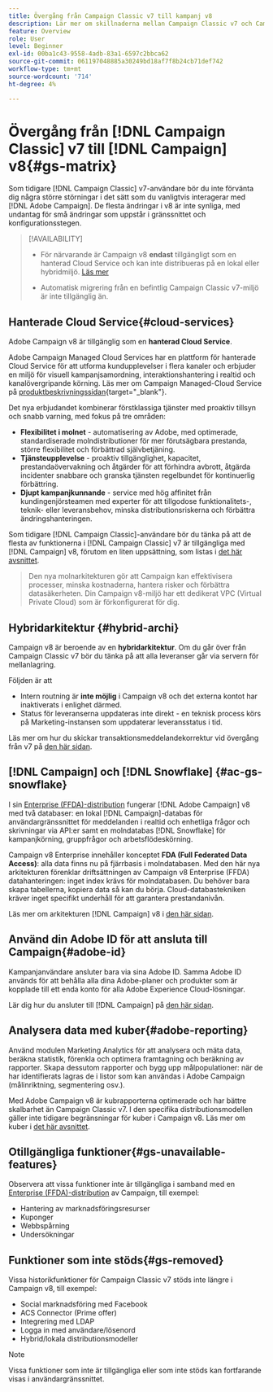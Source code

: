 ```yaml
---
title: Övergång från Campaign Classic v7 till kampanj v8
description: Lär mer om skillnaderna mellan Campaign Classic v7 och Campaign v8.
feature: Overview
role: User
level: Beginner
exl-id: 00ba1c43-9558-4adb-83a1-6597c2bbca62
source-git-commit: 061197048885a30249bd18af7f8b24cb71def742
workflow-type: tm+mt
source-wordcount: '714'
ht-degree: 4%

---
```


# Övergång från [!DNL Campaign Classic] v7 till [!DNL Campaign] v8{#gs-matrix}

Som tidigare [!DNL Campaign Classic] v7-användare bör du inte förvänta dig några större störningar i det sätt som du vanligtvis interagerar med [!DNL Adobe Campaign]. De flesta ändringar i v8 är inte synliga, med undantag för små ändringar som uppstår i gränssnittet och konfigurationsstegen.

>[!AVAILABILITY]
>
>* För närvarande är Campaign v8 **endast** tillgängligt som en hanterad Cloud Service och kan inte distribueras på en lokal eller hybridmiljö. [Läs mer](#cloud-services)
>
>* Automatisk migrering från en befintlig Campaign Classic v7-miljö är inte tillgänglig än.


## Hanterade Cloud Service{#cloud-services}

Adobe Campaign v8 är tillgänglig som en **hanterad Cloud Service**.

Adobe Campaign Managed Cloud Services har en plattform för hanterade Cloud Service för att utforma kundupplevelser i flera kanaler och erbjuder en miljö för visuell kampanjsamordning, interaktionshantering i realtid och kanalövergripande körning. Läs mer om Campaign Managed-Cloud Service på [produktbeskrivningssidan](https://helpx.adobe.com/se/legal/product-descriptions/adobe-campaign-managed-cloud-services.html){target="_blank"}.

Det nya erbjudandet kombinerar förstklassiga tjänster med proaktiv tillsyn och snabb varning, med fokus på tre områden:

* **Flexibilitet i molnet** - automatisering av Adobe, med optimerade, standardiserade molndistributioner för mer förutsägbara prestanda, större flexibilitet och förbättrad självbetjäning.
* **Tjänsteupplevelse** - proaktiv tillgänglighet, kapacitet, prestandaövervakning och åtgärder för att förhindra avbrott, åtgärda incidenter snabbare och granska tjänsten regelbundet för kontinuerlig förbättring.
* **Djupt kampanjkunnande** - service med hög affinitet från kundingenjörsteamen med experter för att tillgodose funktionalitets-, teknik- eller leveransbehov, minska distributionsriskerna och förbättra ändringshanteringen.

Som tidigare [!DNL Campaign Classic]-användare bör du tänka på att de flesta av funktionerna i [!DNL Campaign Classic] v7 är tillgängliga med [!DNL Campaign] v8, förutom en liten uppsättning, som listas i [det här avsnittet](#gs-removed).

>Den nya molnarkitekturen gör att Campaign kan effektivisera processer, minska kostnaderna, hantera risker och förbättra datasäkerheten. Din Campaign v8-miljö har ett dedikerat VPC (Virtual Private Cloud) som är förkonfigurerat för dig.


## Hybridarkitektur {#hybrid-archi}

Campaign v8 är beroende av en **hybridarkitektur**. Om du går över från Campaign Classic v7 bör du tänka på att alla leveranser går via servern för mellanlagring.

Följden är att

* Intern routning är **inte möjlig** i Campaign v8 och det externa kontot har inaktiverats i enlighet därmed.
* Status för leveranserna uppdateras inte direkt - en teknisk process körs på Marketing-instansen som uppdaterar leveransstatus i tid.


Läs mer om hur du skickar transaktionsmeddelandekorrektur vid övergång från v7 på [den här sidan](../send/transactional-template.md#transition-from-v7).


## [!DNL Campaign] och [!DNL Snowflake] {#ac-gs-snowflake}

I sin [Enterprise (FFDA)-distribution](../architecture/enterprise-deployment.md) fungerar [!DNL Adobe Campaign] v8 med två databaser: en lokal [!DNL Campaign]-databas för användargränssnittet för meddelanden i realtid och enhetliga frågor och skrivningar via API:er samt en molndatabas [!DNL Snowflake] för kampanjkörning, gruppfrågor och arbetsflödeskörning.

Campaign v8 Enterprise innehåller konceptet **FDA (Full Federated Data Access)**: alla data finns nu på fjärrbasis i molndatabasen. Med den här nya arkitekturen förenklar driftsättningen av Campaign v8 Enterprise (FFDA) datahanteringen: inget index krävs för molndatabasen. Du behöver bara skapa tabellerna, kopiera data så kan du börja. Cloud-databastekniken kräver inget specifikt underhåll för att garantera prestandanivån.

Läs mer om arkitekturen [!DNL Campaign] v8 i [den här sidan](../architecture/architecture.md).


## Använd din Adobe ID för att ansluta till Campaign{#adobe-id}

Kampanjanvändare ansluter bara via sina Adobe ID. Samma Adobe ID används för att behålla alla dina Adobe-planer och produkter som är kopplade till ett enda konto för alla Adobe Experience Cloud-lösningar.

Lär dig hur du ansluter till [!DNL Campaign] på [den här sidan](connect.md).

## Analysera data med kuber{#adobe-reporting}

Använd modulen Marketing Analytics för att analysera och mäta data, beräkna statistik, förenkla och optimera framtagning och beräkning av rapporter. Skapa dessutom rapporter och bygg upp målpopulationer: när de har identifierats lagras de i listor som kan användas i Adobe Campaign (målinriktning, segmentering osv.).

Med Adobe Campaign v8 är kubrapporterna optimerade och har bättre skalbarhet än Campaign Classic v7. I den specifika distributionsmodellen gäller inte tidigare begränsningar för kuber i Campaign v8. Läs mer om kuber i [det här avsnittet](../../v8/reporting/gs-cubes.md).

## Otillgängliga funktioner{#gs-unavailable-features}

Observera att vissa funktioner inte är tillgängliga i samband med en [Enterprise (FFDA)-distribution](../architecture/enterprise-deployment.md) av Campaign, till exempel:

* Hantering av marknadsföringsresurser
* Kuponger
* Webbspårning
* Undersökningar

## Funktioner som inte stöds{#gs-removed}

Vissa historikfunktioner för Campaign Classic v7 stöds inte längre i Campaign v8, till exempel:

* Social marknadsföring med Facebook
* ACS Connector (Prime offer)
* Integrering med LDAP
* Logga in med användare/lösenord
* Hybrid/lokala distributionsmodeller


>[!NOTE]
>
>Vissa funktioner som inte är tillgängliga eller som inte stöds kan fortfarande visas i användargränssnittet.
